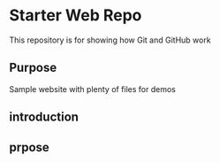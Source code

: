 # Starter Web Repo

This repository is for showing how Git and GitHub work

## Purpose

Sample website with plenty of files for demos
## introduction
## prpose
